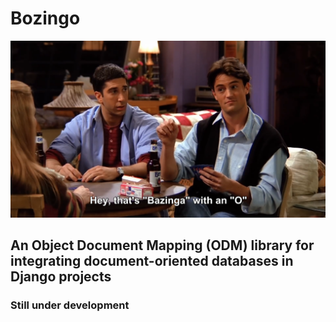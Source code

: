 # Bozingo

![alt text](https://github.com/TheCodeFatherr/bozingo/blob/master/blob/bozingo.png?raw=true)

## An Object Document Mapping (ODM) library for integrating document-oriented databases in Django projects
### Still under development